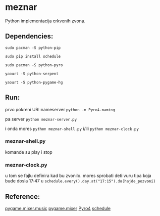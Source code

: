 # meznar
Python implementacija crkvenih zvona.

## Dependencies:

`sudo pacman -S python-pip`

`sudo pip install schedule`

`sudo pacman -S python-pyro`

`yaourt -S python-serpent`

`yaourt -S python-pygame-hg`

## Run:

prvo pokreni URI nameserver `python -m Pyro4.naming`

pa server `python meznar-server.py`

i onda mores `python meznar-shell.py` i/ili `python meznar-clock.py`

### meznar-shell.py
komande su play i stop

### meznar-clock.py
u tom se fajlu definira kad bu zvonilo. mores sprobati deti vuru tipa koja bude dosla 17:47 u `schedule.every().day.at("17:15").do(hajde_pozvoni)`
## Reference:
[pygame.mixer.music](http://www.pygame.org/docs/ref/music.html)
[pygame.mixer](http://www.pygame.org/docs/ref/mixer.html)
[Pyro4](https://pythonhosted.org/Pyro4/intro.html)
[schedule](https://github.com/dbader/schedule)
